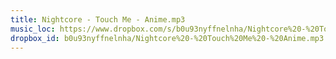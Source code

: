 ```yaml
---
title: Nightcore - Touch Me - Anime.mp3
music_loc: https://www.dropbox.com/s/b0u93nyffnelnha/Nightcore%20-%20Touch%20Me%20-%20Anime.mp3?dl=0
dropbox_id: b0u93nyffnelnha/Nightcore%20-%20Touch%20Me%20-%20Anime.mp3
---
```


